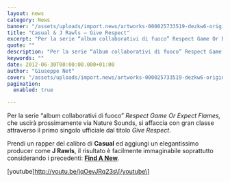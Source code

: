 ```yaml
---
layout: news
category: News
banner: "/assets/uploads/import.news/artworks-000025733519-dezkw6-original.jpg"
title: "Casual & J Rawls – Give Respect"
excerpt: "Per la serie “album collaborativi di fuoco” Respect Game Or Expect Flames, che uscirà prossimamente via Nature Sounds, si affaccia con gran classe attraverso il primo singolo ufficiale dal titolo Give Respect. Prendi un rapper del calibro di Casual ed aggiungi un elegantissimo producer come J Rawls, il risultato è facilmente immaginabile soprattutto considerando i [&hellip"
quote: ""
description: "Per la serie “album collaborativi di fuoco” Respect Game Or Expect Flames, che uscirà prossimamente via Nature Sounds, si affaccia con gran classe attraverso il primo singolo ufficiale dal titolo Give Respect. Prendi un rapper del calibro di Casual ed aggiungi un elegantissimo producer come J Rawls, il risultato è facilmente immaginabile soprattutto considerando i [&hellip"
keywords: ""
date: 2012-06-30T00:00:00.000+01:00
author: "Giuseppe Net"
cover: "/assets/uploads/import.news/artworks-000025733519-dezkw6-original.jpg"
pagination:
  enabled: true

---
```


Per la serie “album collaborativi di fuoco” _Respect Game Or Expect Flames,_ che uscirà prossimamente via Nature Sounds, si affaccia con gran classe attraverso il primo singolo ufficiale dal titolo _Give Respect_.

Prendi un rapper del calibro di **Casual** ed aggiungi un elegantissimo producer come **J Rawls**, il risultato è facilmente immaginabile soprattutto considerando i precedenti: [**Find A New**](https://youtu.be/oXRdUY5lY4o).

\[youtube\]http://youtu.be/jqOevJRq23s\[/youtube\]